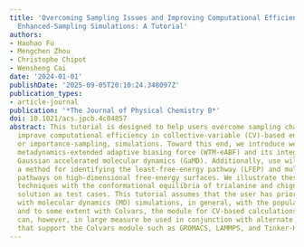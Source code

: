 ```yaml
---
title: 'Overcoming Sampling Issues and Improving Computational Efficiency in Collective-Variable-Based
  Enhanced-Sampling Simulations: A Tutorial'
authors:
- Haohao Fu
- Mengchen Zhou
- Christophe Chipot
- Wensheng Cai
date: '2024-01-01'
publishDate: '2025-09-05T20:10:24.348097Z'
publication_types:
- article-journal
publication: '*The Journal of Physical Chemistry B*'
doi: 10.1021/acs.jpcb.4c04857
abstract: This tutorial is designed to help users overcome sampling challenges and
  improve computational efficiency in collective-variable (CV)-based enhanced-sampling,
  or importance-sampling, simulations. Toward this end, we introduce well-tempered
  metadynamics-extended adaptive biasing force (WTM-eABF) and its integration with
  Gaussian accelerated molecular dynamics (GaMD). Additionally, use will be made of
  a method for identifying the least-free-energy pathway (LFEP) and multiple concurrent
  pathways on high-dimensional free-energy surfaces. We illustrate these sampling
  techniques with the conformational equilibria of trialanine and chignolin in aqueous
  solution as test cases. This tutorial assumes that the user has prior experience
  with molecular dynamics (MD) simulations, in general, with the popular program NAMD,
  and to some extent with Colvars, the module for CV-based calculations. This tutorial
  can, however, in large measure be used in conjunction with alternate MD engines
  that support the Colvars module such as GROMACS, LAMMPS, and Tinker-HP.
---
```

